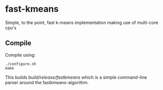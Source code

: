 # fast-kmeans
Simple, to the point, fast k-means implementation making use of multi-core cpu's

## Compile

Compile using:

```
./configure.sh
make
```
This builds *build/release/fastkmeans* which is a simple command-line parser around the fastkmeans-algorithm.
